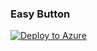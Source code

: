 ### Easy Button

[![Deploy to Azure](https://aka.ms/deploytoazurebutton)](https://portal.azure.com/#create/Microsoft.Template/uri/https%3A%2F%2Fraw.githubusercontent.com%2Fseanbot2000%2Feasy-button%2Fmain%2Feasy-button.json)